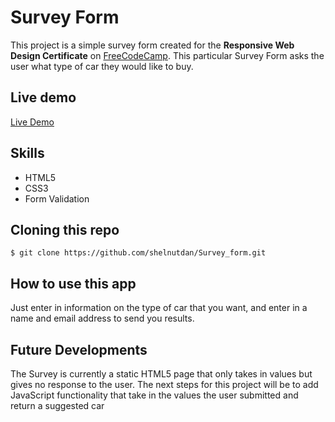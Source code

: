 # Survey Form
This project is a simple survey form created for the **Responsive Web Design Certificate** on [FreeCodeCamp](https://learn.freecodecamp.org/). This particular Survey Form asks the user what type of car they would like to buy.

## Live demo
[Live Demo](http://acid-coal.surge.sh/)
## Skills
- HTML5
- CSS3
- Form Validation

## Cloning this repo
```
$ git clone https://github.com/shelnutdan/Survey_form.git
```

## How to use this app
Just enter in  information on the type of car that you want, and enter in a name and email address to send you results.

## Future Developments
The Survey is currently a static HTML5 page that only takes in values but gives no response to the user. The next steps for this project will be to add JavaScript functionality that take in the values the user submitted and return a suggested car
